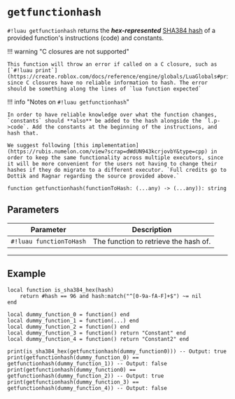 # `getfunctionhash`

`#!luau getfunctionhash` returns the ***hex-represented*** [SHA384 hash](https://en.wikipedia.org/wiki/SHA-2) of a provided function's instructions (code) and constants.

!!! warning "C closures are not supported"
    
    This function will throw an error if called on a C closure, such as [`#!luau print`](https://create.roblox.com/docs/reference/engine/globals/LuaGlobals#print), since C closures have no reliable information to hash. The error should be something along the lines of `lua function expected`

!!! info "Notes on `#!luau getfunctionhash`"
    
    In order to have reliable knowledge over what the function changes, `constants` should **also** be added to the hash alongside the `l.p->code`. Add the constants at the beginning of the instructions, and hash that.

    We suggest following [this implementation](https://rubis.numelon.com/view?scrap=dWdUN943kcrjovbY&type=cpp) in order to keep the same functionality across multiple executors, since it will be more convenient for the users not having to change their hashes if they do migrate to a different executor. `Full credits go to Dottik and Ragnar regarding the source provided above.`

```luau
function getfunctionhash(functionToHash: (...any) -> (...any)): string
```

## Parameters

| Parameter | Description |
|-----------|-------------|
| `#!luau functionToHash` | The function to retrieve the hash of. |

---

## Example

```luau title="Checking the Blake2b hash of functions with getfunctionhash" linenums="1"
local function is_sha384_hex(hash)
    return #hash == 96 and hash:match("^[0-9a-fA-F]+$") ~= nil
end

local dummy_function_0 = function() end
local dummy_function_1 = function(...) end
local dummy_function_2 = function() end
local dummy_function_3 = function() return "Constant" end
local dummy_function_4 = function() return "Constant2" end

print(is_sha384_hex(getfunctionhash(dummy_function0))) -- Output: true
print(getfunctionhash(dummy_function_0) == getfunctionhash(dummy_function_1)) -- Output: false
print(getfunctionhash(dummy_function0) == getfunctionhash(dummy_function_2)) -- Output: true
print(getfunctionhash(dummy_function_3) == getfunctionhash(dummy_function_4)) -- Output: false
```
